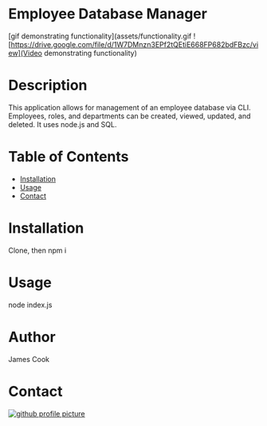 
# Employee Database Manager
[gif demonstrating functionality](assets/functionality.gif
![https://drive.google.com/file/d/1W7DMnzn3EPf2tQEtiE668FP682bdFBzc/view](Video demonstrating functionality)
# Description
This application allows for management of an employee database via CLI. Employees, roles, and departments can be created, viewed, updated, and deleted. It uses node.js and SQL.
# Table of Contents
* [Installation](#Installation)
* [Usage](#Usage)
* [Contact](#Contact)
# Installation
Clone, then npm i
# Usage
node index.js
# Author
James Cook
# Contact
[![github profile picture](https://avatars.githubusercontent.com/jamescook98?s=100)](mailto:cookjamesarthur@gmail.com)
    
